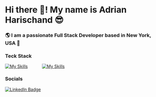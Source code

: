 # Hi there 👋! My name is Adrian Harischand 😎 
### 🌎 I am a passionate Full Stack Developer based in New York, USA 📍
### Teck Stack
[![My Skills](https://skillicons.dev/icons?i=html,css,js,python,java)](https://skillicons.dev) &nbsp;&nbsp;&nbsp;&nbsp;&nbsp;&nbsp;&nbsp;&nbsp;&nbsp;&nbsp; [![My Skills](https://skillicons.dev/icons?i=bootstrap,react,express,flask)](https://skillicons.dev)

### Socials

<div id="badges">
  <a href="https://www.linkedin.com/in/adrianharischand/">
    <img src="https://img.shields.io/badge/LinkedIn-blue?style=for-the-badge&logo=linkedin&logoColor=white" alt="LinkedIn Badge"/>
  </a>
</div>
<!-- and I am a Junior Studying Computer Science @ Columbia University ♔ . -->
